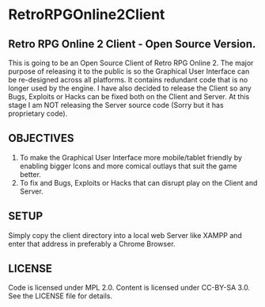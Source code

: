 # RetroRPGOnline2Client
## Retro RPG Online 2 Client - Open Source Version.

This is going to be an Open Source Client of Retro RPG Online 2. The major purpose of releasing it to the public is so the Graphical User  Interface can be re-designed across all platforms. It contains redundant code that is no longer used by the engine. I have also decided to release the Client so any Bugs, Exploits or Hacks can be fixed both on the Client and Server. At this stage I am NOT releasing the Server source code (Sorry but it has proprietary code).

## OBJECTIVES
1. To make the Graphical User Interface more mobile/tablet friendly by enabling bigger Icons and more comical outlays that suit the game better.
2. To fix and Bugs, Exploits or Hacks that can disrupt play on the Client and Server.

## SETUP
Simply copy the client directory into a local web Server like XAMPP and enter that address in preferably a Chrome Browser.

## LICENSE
Code is licensed under MPL 2.0. Content is licensed under CC-BY-SA 3.0. See the LICENSE file for details.
